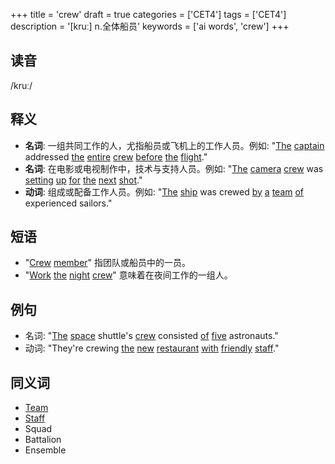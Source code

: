 +++
title = 'crew'
draft = true
categories = ['CET4']
tags = ['CET4']
description = '[kruː] n.全体船员'
keywords = ['ai words', 'crew']
+++

## 读音
/kruː/

## 释义
- **名词**: 一组共同工作的人，尤指船员或飞机上的工作人员。例如: "[The](/zh/post/the/) [captain](/zh/post/captain/) addressed [the](/zh/post/the/) [entire](/zh/post/entire/) [crew](/zh/post/crew/) [before](/zh/post/before/) [the](/zh/post/the/) [flight](/zh/post/flight/)."
- **名词**: 在电影或电视制作中，技术与支持人员。例如: "[The](/zh/post/the/) [camera](/zh/post/camera/) [crew](/zh/post/crew/) was [setting](/zh/post/setting/) [up](/zh/post/up/) [for](/zh/post/for/) [the](/zh/post/the/) [next](/zh/post/next/) [shot](/zh/post/shot/)."
- **动词**: 组成或配备工作人员。例如: "[The](/zh/post/the/) [ship](/zh/post/ship/) was crewed [by](/zh/post/by/) [a](/zh/post/a/) [team](/zh/post/team/) [of](/zh/post/of/) experienced sailors."

## 短语
- "[Crew](/zh/post/crew/) [member](/zh/post/member/)" 指团队或船员中的一员。
- "[Work](/zh/post/work/) [the](/zh/post/the/) [night](/zh/post/night/) [crew](/zh/post/crew/)" 意味着在夜间工作的一组人。

## 例句
- 名词: "[The](/zh/post/the/) [space](/zh/post/space/) shuttle's [crew](/zh/post/crew/) consisted [of](/zh/post/of/) [five](/zh/post/five/) astronauts."
- 动词: "They're crewing [the](/zh/post/the/) [new](/zh/post/new/) [restaurant](/zh/post/restaurant/) [with](/zh/post/with/) [friendly](/zh/post/friendly/) [staff](/zh/post/staff/)."

## 同义词
- [Team](/zh/post/team/)
- [Staff](/zh/post/staff/)
- Squad
- Battalion
- Ensemble

